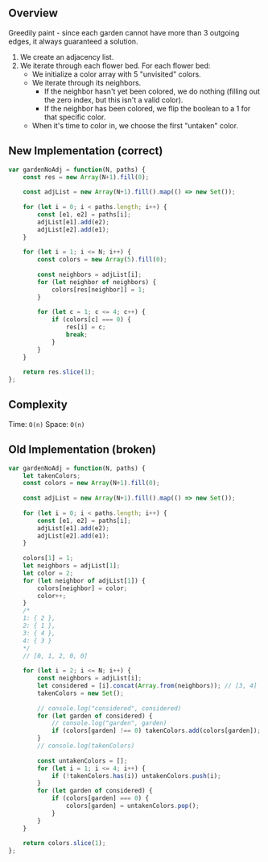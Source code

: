## Overview

Greedily paint - since each garden cannot have more than 3 outgoing edges, it always guaranteed a solution. 

1. We create an adjacency list. 
2. We iterate through each flower bed. For each flower bed:  
    * We initialize a color array with 5 "unvisited" colors. 
    * We iterate through its neighbors. 
        * If the neighbor hasn't yet been colored, we do nothing (filling out the zero index, but this isn't a valid color).  
        * If the neighbor has been colored, we flip the boolean to a 1 for that specific color. 
    * When it's time to color in, we choose the first "untaken" color. 

## New Implementation (correct)
```js
var gardenNoAdj = function(N, paths) {  
    const res = new Array(N+1).fill(0); 
    
    const adjList = new Array(N+1).fill().map(() => new Set()); 
    
    for (let i = 0; i < paths.length; i++) {
        const [e1, e2] = paths[i]; 
        adjList[e1].add(e2); 
        adjList[e2].add(e1); 
    }  
    
    for (let i = 1; i <= N; i++) {
        const colors = new Array(5).fill(0); 
        
        const neighbors = adjList[i]; 
        for (let neighbor of neighbors) {
            colors[res[neighbor]] = 1; 
        }
        
        for (let c = 1; c <= 4; c++) {
            if (colors[c] === 0) {
                res[i] = c; 
                break; 
            }
        }
    } 
    
    return res.slice(1); 
};
```

## Complexity
Time: `O(n)`
Space: `O(n)`

## Old Implementation (broken)
```js
var gardenNoAdj = function(N, paths) {  
    let takenColors; 
    const colors = new Array(N+1).fill(0); 
    
    const adjList = new Array(N+1).fill().map(() => new Set()); 
    
    for (let i = 0; i < paths.length; i++) {
        const [e1, e2] = paths[i]; 
        adjList[e1].add(e2); 
        adjList[e2].add(e1); 
    }  
    
    colors[1] = 1; 
    let neighbors = adjList[1]; 
    let color = 2; 
    for (let neighbor of adjList[1]) {
        colors[neighbor] = color; 
        color++; 
    }
    /* 
    1: { 2 }, 
    2: { 1 }, 
    3: { 4 }, 
    4: { 3 } 
    */
    // [0, 1, 2, 0, 0]
    
    for (let i = 2; i <= N; i++) {
        const neighbors = adjList[i]; 
        let considered = [i].concat(Array.from(neighbors)); // [3, 4]
        takenColors = new Set(); 
        
        // console.log("considered", considered)
        for (let garden of considered) {
            // console.log("garden", garden)
            if (colors[garden] !== 0) takenColors.add(colors[garden]); 
        }
        // console.log(takenColors)
        
        const untakenColors = []; 
        for (let i = 1; i <= 4; i++) {
            if (!takenColors.has(i)) untakenColors.push(i); 
        }
        for (let garden of considered) {
            if (colors[garden] === 0) {
                colors[garden] = untakenColors.pop(); 
            }
        }
    } 
    
    return colors.slice(1); 
};
```